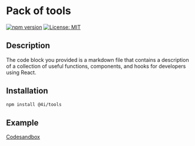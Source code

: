 # Pack of tools

[![npm version](https://badge.fury.io/js/%404i%2Fmodal-manager.svg)](https://badge.fury.io/js/%404i%2Ftools)
[![License: MIT](https://img.shields.io/badge/License-MIT-yellow.svg)](https://opensource.org/licenses/MIT)

## Description

The code block you provided is a markdown file that contains a description of a collection of useful functions, components, and hooks for developers using React.

## Installation

```bash
npm install @4i/tools
```

## Example

<a href="https://codesandbox.io/p/github/tonichiga/modal-manager-example/main?layout=%257B%2522sidebarPanel%2522%253A%2522GIT%2522%252C%2522rootPanelGroup%2522%253A%257B%2522direction%2522%253A%2522horizontal%2522%252C%2522contentType%2522%253A%2522UNKNOWN%2522%252C%2522type%2522%253A%2522PANEL_GROUP%2522%252C%2522id%2522%253A%2522ROOT_LAYOUT%2522%252C%2522panels%2522%253A%255B%257B%2522type%2522%253A%2522PANEL_GROUP%2522%252C%2522contentType%2522%253A%2522UNKNOWN%2522%252C%2522direction%2522%253A%2522vertical%2522%252C%2522id%2522%253A%2522clsnqfzod00063p6le9554u03%2522%252C%2522sizes%2522%253A%255B70%252C30%255D%252C%2522panels%2522%253A%255B%257B%2522type%2522%253A%2522PANEL_GROUP%2522%252C%2522contentType%2522%253A%2522EDITOR%2522%252C%2522direction%2522%253A%2522horizontal%2522%252C%2522id%2522%253A%2522EDITOR%2522%252C%2522panels%2522%253A%255B%257B%2522type%2522%253A%2522PANEL%2522%252C%2522contentType%2522%253A%2522EDITOR%2522%252C%2522id%2522%253A%2522clsnqfzod00023p6lo9e5ocrg%2522%257D%255D%257D%252C%257B%2522type%2522%253A%2522PANEL_GROUP%2522%252C%2522contentType%2522%253A%2522SHELLS%2522%252C%2522direction%2522%253A%2522horizontal%2522%252C%2522id%2522%253A%2522SHELLS%2522%252C%2522panels%2522%253A%255B%257B%2522type%2522%253A%2522PANEL%2522%252C%2522contentType%2522%253A%2522SHELLS%2522%252C%2522id%2522%253A%2522clsnqfzod00043p6l5kpjziav%2522%257D%255D%252C%2522sizes%2522%253A%255B100%255D%257D%255D%257D%252C%257B%2522type%2522%253A%2522PANEL_GROUP%2522%252C%2522contentType%2522%253A%2522DEVTOOLS%2522%252C%2522direction%2522%253A%2522vertical%2522%252C%2522id%2522%253A%2522DEVTOOLS%2522%252C%2522panels%2522%253A%255B%257B%2522type%2522%253A%2522PANEL%2522%252C%2522contentType%2522%253A%2522DEVTOOLS%2522%252C%2522id%2522%253A%2522clsnqfzod00053p6lleknh8sj%2522%257D%255D%252C%2522sizes%2522%253A%255B100%255D%257D%255D%252C%2522sizes%2522%253A%255B50%252C50%255D%257D%252C%2522tabbedPanels%2522%253A%257B%2522clsnqfzod00023p6lo9e5ocrg%2522%253A%257B%2522id%2522%253A%2522clsnqfzod00023p6lo9e5ocrg%2522%252C%2522tabs%2522%253A%255B%255D%257D%252C%2522clsnqfzod00053p6lleknh8sj%2522%253A%257B%2522id%2522%253A%2522clsnqfzod00053p6lleknh8sj%2522%252C%2522activeTabId%2522%253A%2522clsnqihgr00ht3p6l2nn59nq5%2522%252C%2522tabs%2522%253A%255B%257B%2522type%2522%253A%2522TASK_PORT%2522%252C%2522taskId%2522%253A%2522dev%2522%252C%2522port%2522%253A3000%252C%2522id%2522%253A%2522clsnqihgr00ht3p6l2nn59nq5%2522%252C%2522mode%2522%253A%2522permanent%2522%252C%2522path%2522%253A%2522%252F%2522%257D%255D%257D%252C%2522clsnqfzod00043p6l5kpjziav%2522%253A%257B%2522id%2522%253A%2522clsnqfzod00043p6l5kpjziav%2522%252C%2522activeTabId%2522%253A%2522clsnqojb3003j3p6m98yg0rzn%2522%252C%2522tabs%2522%253A%255B%257B%2522type%2522%253A%2522TASK_LOG%2522%252C%2522taskId%2522%253A%2522dev%2522%252C%2522id%2522%253A%2522clsnqh362007k3p6lgb90p583%2522%252C%2522mode%2522%253A%2522permanent%2522%257D%252C%257B%2522id%2522%253A%2522clsnqojb3003j3p6m98yg0rzn%2522%252C%2522mode%2522%253A%2522permanent%2522%252C%2522type%2522%253A%2522TERMINAL%2522%252C%2522shellId%2522%253A%2522clsnqojh1001mdjig37kbat9k%2522%257D%255D%257D%257D%252C%2522showDevtools%2522%253Atrue%252C%2522showShells%2522%253Atrue%252C%2522showSidebar%2522%253Atrue%252C%2522sidebarPanelSize%2522%253A15%257D">Codesandbox</a>
